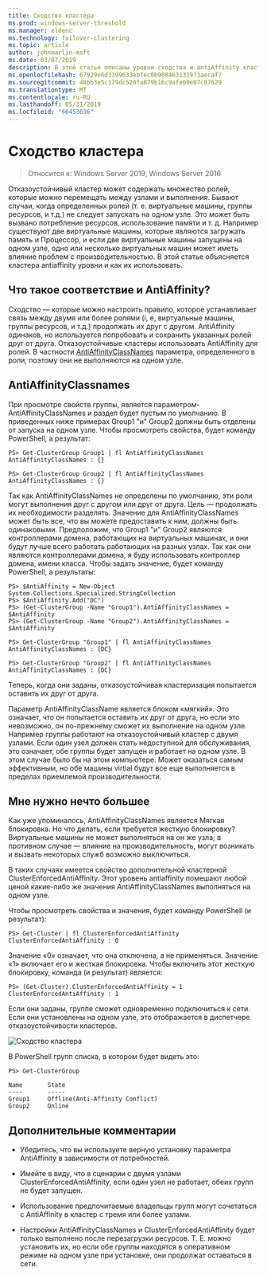 ```yaml
---
title: Сходство кластера
ms.prod: windows-server-threshold
ms.manager: eldenc
ms.technology: failover-clustering
ms.topic: article
author: johnmarlin-msft
ms.date: 03/07/2019
description: В этой статье описаны уровни сходства и antiAffinity кластера отработки отказа
ms.openlocfilehash: 67929e6d3399633ebfec0b908463131973aecaf7
ms.sourcegitcommit: 48bb3e5c179dc520fa879b16c9afe09e07c87629
ms.translationtype: MT
ms.contentlocale: ru-RU
ms.lasthandoff: 05/31/2019
ms.locfileid: "66453036"
---
```

# <a name="cluster-affinity"></a>Сходство кластера

> Относится к: Windows Server 2019, Windows Server 2016

Отказоустойчивый кластер может содержать множество ролей, которые можно перемещать между узлами и выполнения.  Бывают случаи, когда определенных ролей (т. е. виртуальные машины, группы ресурсов, и т.д.) не следует запускать на одном узле.  Это может быть вызвано потребление ресурсов, использование памяти и т. д.  Например существуют две виртуальные машины, которые являются загружать память и Процессор, и если две виртуальные машины запущены на одном узле, одно или несколько виртуальных машин может иметь влияние проблем с производительностью.  В этой статье объясняется кластера antiaffinity уровни и как их использовать.

## <a name="what-is-affinity-and-antiaffinity"></a>Что такое соответствие и AntiAffinity?

Сходство — которые можно настроить правило, которое устанавливает связь между двумя или более ролями (i, e, виртуальные машины, группы ресурсов, и т.д.) продолжать их друг с другом.  AntiAffinity одинаков, но используется попробовать и сохранить указанных ролей друг от друга.  Отказоустойчивые кластеры использовать AntiAffinity для ролей.  В частности [AntiAffinityClassNames](https://docs.microsoft.com/previous-versions/windows/desktop/mscs/groups-antiaffinityclassnames) параметра, определенного в роли, поэтому они не выполняются на одном узле.  

## <a name="antiaffinityclassnames"></a>AntiAffinityClassnames

При просмотре свойств группы, является параметром-AntiAffinityClassNames и раздел будет пустым по умолчанию.  В приведенных ниже примерах Group1 "и" Group2 должны быть отделены от запуска на одном узле.  Чтобы просмотреть свойства, будет команду PowerShell, а результат:

    PS> Get-ClusterGroup Group1 | fl AntiAffinityClassNames
    AntiAffinityClassNames : {}

    PS> Get-ClusterGroup Group2 | fl AntiAffinityClassNames
    AntiAffinityClassNames : {}

Так как AntiAffinityClassNames не определены по умолчанию, эти роли могут выполнения друг с другом или друг от друга.  Цель — продолжать их необходимости разделять.  Значение для AntiAffinityClassNames может быть все, что вы можете предоставить к ним, должны быть одинаковыми.  Предположим, что Group1 "и" Group2 являются контроллерами домена, работающих на виртуальных машинах, и они будут лучше всего работать работающих на разных узлах.  Так как они являются контроллерами домена, я буду использовать контроллер домена, имени класса.  Чтобы задать значение, будет команду PowerShell, а результаты:

    PS> $AntiAffinity = New-Object System.Collections.Specialized.StringCollection
    PS> $AntiAffinity.Add("DC")
    PS> (Get-ClusterGroup -Name "Group1").AntiAffinityClassNames = $AntiAffinity
    PS> (Get-ClusterGroup -Name "Group2").AntiAffinityClassNames = $AntiAffinity

    PS> Get-ClusterGroup "Group1" | fl AntiAffinityClassNames
    AntiAffinityClassNames : {DC}

    PS> Get-ClusterGroup "Group2" | fl AntiAffinityClassNames
    AntiAffinityClassNames : {DC}

Теперь, когда они заданы, отказоустойчивая кластеризация попытается оставить их друг от друга.  

Параметр AntiAffinityClassName является блоком «мягкий».  Это означает, что он попытается оставить их друг от друга, но если это невозможно, он по-прежнему сможет их выполнение на одном узле.  Например группы работают на отказоустойчивый кластер с двумя узлами.  Если один узел должен стать недоступной для обслуживания, это означает, обе группы будет запущен и работает на одном узле.  В этом случае было бы на этом компьютере.  Может оказаться самым эффективным, но обе машины virtial будут все еще выполняется в пределах приемлемой производительности.

## <a name="i-need-more"></a>Мне нужно нечто большее

Как уже упоминалось, AntiAffinityClassNames является Мягкая блокировка.  Но что делать, если требуется жесткую блокировку?  Виртуальные машины не может выполняться на он же узла; в противном случае — влияние на производительность, могут возникать и вызвать некоторых служб возможно выключиться.

В таких случаях имеется свойство дополнительной кластерной ClusterEnforcedAntiAffinity.  Этот уровень antiaffinity помешают любой ценой какие-либо же значения AntiAffinityClassNames выполняться на одном узле.

Чтобы просмотреть свойства и значения, будет команду PowerShell (и результат):

    PS> Get-Cluster | fl ClusterEnforcedAntiAffinity
    ClusterEnforcedAntiAffinity : 0

Значение «0» означает, что она отключена, а не применяться.  Значение «1» включает его и жесткая блокировка.  Чтобы включить этот жесткую блокировку, команда (и результат) является:

    PS> (Get-Cluster).ClusterEnforcedAntiAffinity = 1
    ClusterEnforcedAntiAffinity : 1

Если они заданы, группе сможет одновременно подключиться к сети.  Если они установлены на одном узле, это отображается в диспетчере отказоустойчивости кластеров.

![Сходство кластера](media/Cluster-Affinity/Cluster-Affinity-1.png)

В PowerShell групп списка, в котором будет видеть это:

    PS> Get-ClusterGroup

    Name       State
    ----       -----
    Group1     Offline(Anti-Affinity Conflict)
    Group2     Online

## <a name="additional-comments"></a>Дополнительные комментарии

- Убедитесь, что вы используете верную установку параметра AntiAffinity в зависимости от потребностей.
- Имейте в виду, что в сценарии с двумя узлами ClusterEnforcedAntiAffinity, если один узел не работает, обеих групп не будет запущен.  

- Использование предпочитаемые владельцы групп могут сочетаться с AntiAffinity в кластер с тремя или более узлами.
- Настройки AntiAffinityClassNames и ClusterEnforcedAntiAffinity будет только выполнено после перезагрузки ресурсов. Т. Е. можно установить их, но если обе группы находятся в оперативном режиме на одном узле при установке, они продолжат оставаться в сети.



